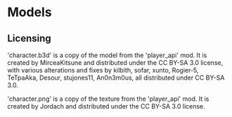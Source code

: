 # Models
## Licensing
'character.b3d' is a copy of the model from the 'player_api' mod. It is created
by MirceaKitsune and distributed under the CC BY-SA 3.0 license, with various
alterations and fixes by kilbith, sofar, xunto, Rogier-5, TeTpaAka, Desour,
stujones11, An0n3m0us, all distributed under CC BY-SA 3.0.

'character.png' is a copy of the texture from the 'player_api' mod. It is
created by Jordach and distributed under the CC BY-SA 3.0 license.
